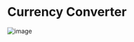 # Currency Converter

![image](https://raw.githubusercontent.com/erolemre1/-currency-converter/main/converterr.gif)
